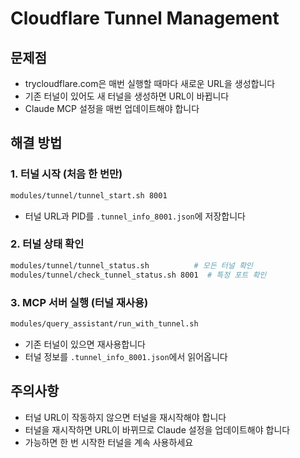 # Cloudflare Tunnel Management

## 문제점
- trycloudflare.com은 매번 실행할 때마다 새로운 URL을 생성합니다
- 기존 터널이 있어도 새 터널을 생성하면 URL이 바뀝니다
- Claude MCP 설정을 매번 업데이트해야 합니다

## 해결 방법

### 1. 터널 시작 (처음 한 번만)
```bash
modules/tunnel/tunnel_start.sh 8001
```
- 터널 URL과 PID를 `.tunnel_info_8001.json`에 저장합니다

### 2. 터널 상태 확인
```bash
modules/tunnel/tunnel_status.sh          # 모든 터널 확인
modules/tunnel/check_tunnel_status.sh 8001  # 특정 포트 확인
```

### 3. MCP 서버 실행 (터널 재사용)
```bash
modules/query_assistant/run_with_tunnel.sh
```
- 기존 터널이 있으면 재사용합니다
- 터널 정보를 `.tunnel_info_8001.json`에서 읽어옵니다

## 주의사항
- 터널 URL이 작동하지 않으면 터널을 재시작해야 합니다
- 터널을 재시작하면 URL이 바뀌므로 Claude 설정을 업데이트해야 합니다
- 가능하면 한 번 시작한 터널을 계속 사용하세요